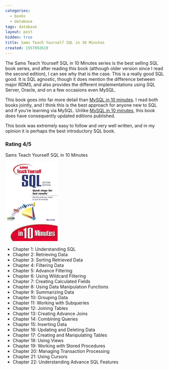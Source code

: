 ```yaml
---
categories:
  - books
  - database
tags: database
layout: post
hidden: true
title: Sams Teach Yourself SQL in 10 Minutes
created: 1557892619
---
```


The Sams Teach Yourself SQL in 10 Minutes series is the best selling SQL book series, and after reading this book (although older version since I read the second edition), I can see why that is the case. This is a really good SQL good. It is SQL agnostic, though it does mention the difference between major RDMS, and also provides the different implementations using SQL Server, Oracle, and on a few occasions even MySQL.

This book goes into far more detail than <a href="https://www.rubysecurity.org/Sams-Teach-Yourself-MySQL-in-10-Minutes" target="_blank">MySQL in 10 minutes</a>. I read both books jointly, and I think this is the best approach for anyone new to SQL and if you’re learning via MySQL. Unlike <a href="https://www.rubysecurity.org/Sams-Teach-Yourself-MySQL-in-10-Minutes" target="_blank">MySQL in 10 minutes</a>, this book does have consequently updated editions published. 

This book was extremely easy to follow and very well written, and in my opinion it is perhaps the best introductory SQL book. 

### Rating 4/5

Sams Teach Yourself SQL in 10 Minutes

<a href="https://www.amazon.com/Teach-Yourself-Minutes-second-published/dp/B00EKYZ22I" target="_blank"><img src="/assets/books/sams-teach-yourself-SQL-in-10-minutes.jpg"></a>

* Chapter 1: Understanding SQL
* Chapter 2: Retrieving Data
* Chapter 3: Sorting Retrieved Data
* Chapter 4: Filtering Data
* Chapter 5: Advance Filtering
* Chapter 6: Using Wildcard Filtering
* Chapter 7: Creating Calculated Fields
* Chapter 8: Using Data Manipulation Functions
* Chapter 9: Summarizing Data
* Chapter 10: Grouping Data
* Chapter 11: Working with Subqueries
* Chapter 12: Joining Tables
* Chapter 13: Creating Advance Joins
* Chapter 14: Combining Queries
* Chapter 15: Inserting Data
* Chapter 16: Updating and Deleting Data
* Chapter 17: Creating and Manipulating Tables
* Chapter 18: Using Views
* Chapter 19: Working with Stored Procedures
* Chapter 20: Managing Transaction Processing
* Chapter 21: Using Cursors
* Chapter 22: Understanding Advance SQL Features
